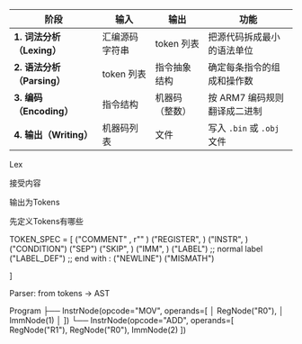 

| 阶段                   | 输入       | 输出       | 功能                    |
| -------------------- | -------- | -------- | --------------------- |
| **1. 词法分析（Lexing）**  | 汇编源码字符串  | token 列表 | 把源代码拆成最小的语法单位         |
| **2. 语法分析（Parsing）** | token 列表 | 指令抽象结构   | 确定每条指令的组成和操作数         |
| **3. 编码（Encoding）**  | 指令结构     | 机器码（整数）  | 按 ARM7 编码规则翻译成二进制     |
| **4. 输出（Writing）**   | 机器码列表    | 文件       | 写入 `.bin` 或 `.obj` 文件 |



Lex 

接受内容

输出为Tokens

先定义Tokens有哪些

TOKEN_SPEC = [
    ("COMMENT" , r"" )
    ("REGISTER", )
    ("INSTR", )
    ("CONDITION")
    ("SEP")
    ("SKIP", )
    ("IMM", )
    ("LABEL") ;; normal label 
    ("LABEL_DEF") ;; end with : 
    ("NEWLINE")
    ("MISMATH")

]

Parser: from tokens -> AST 

Program
 ├── InstrNode(opcode="MOV", operands=[
 │      RegNode("R0"),
 │      ImmNode(1)
 │  ])
 └── InstrNode(opcode="ADD", operands=[
        RegNode("R1"),
        RegNode("R0"),
        ImmNode(2)
    ])


